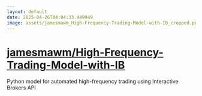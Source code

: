 ```yaml
---
layout: default
date: 2025-04-26T04:04:33.449949
image: assets/jamesmawm_High-Frequency-Trading-Model-with-IB_cropped.png
---
```


# [jamesmawm/High-Frequency-Trading-Model-with-IB](https://github.com/jamesmawm/High-Frequency-Trading-Model-with-IB)

Python model for automated high-frequency trading using Interactive Brokers API
